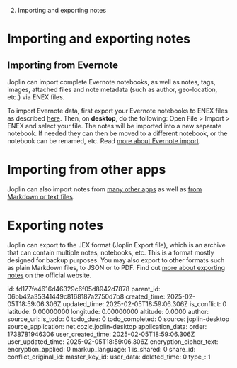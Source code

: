 2. Importing and exporting notes

# Importing and exporting notes

## Importing from Evernote

Joplin can import complete Evernote notebooks, as well as notes, tags, images, attached files and note metadata (such as author, geo-location, etc.) via ENEX files.

To import Evernote data, first export your Evernote notebooks to ENEX files as described [here](https://help.evernote.com/hc/en-us/articles/209005557-How-to-back-up-export-and-restore-import-notes-and-notebooks). Then, on **desktop**, do the following: Open File > Import > ENEX and select your file. The notes will be imported into a new separate notebook. If needed they can then be moved to a different notebook, or the notebook can be renamed, etc. Read [more about Evernote import](https://joplinapp.org/help/apps/import_export#importing-from-evernote).

# Importing from other apps

Joplin can also import notes from [many other apps](https://joplinapp.org/help/apps/import_export#importing-from-other-applications) as well as [from Markdown or text files](https://joplinapp.org/help/apps/import_export#importing-from-markdown-files).

# Exporting notes

Joplin can export to the JEX format (Joplin Export file), which is an archive that can contain multiple notes, notebooks, etc. This is a format mostly designed for backup purposes. You may also export to other formats such as plain Markdown files, to JSON or to PDF. Find out [more about exporting notes](https://joplinapp.org/help/apps/import_export#exporting) on the official website.

id: fd177fe4616d46329c6f05d8942d7878
parent_id: 06bb42a35341449c8168187a2750d7b8
created_time: 2025-02-05T18:59:06.306Z
updated_time: 2025-02-05T18:59:06.306Z
is_conflict: 0
latitude: 0.00000000
longitude: 0.00000000
altitude: 0.0000
author: 
source_url: 
is_todo: 0
todo_due: 0
todo_completed: 0
source: joplin-desktop
source_application: net.cozic.joplin-desktop
application_data: 
order: 1738781946306
user_created_time: 2025-02-05T18:59:06.306Z
user_updated_time: 2025-02-05T18:59:06.306Z
encryption_cipher_text: 
encryption_applied: 0
markup_language: 1
is_shared: 0
share_id: 
conflict_original_id: 
master_key_id: 
user_data: 
deleted_time: 0
type_: 1
